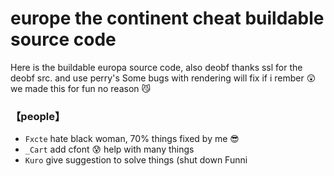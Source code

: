 # europe the continent cheat buildable source code
Here is the buildable europa source code, also deobf thanks ssl for the deobf src. and use perry's
Some bugs with rendering will fix if i rember 😲
we made this for fun no reason 😼

### 【people】
- `Fxcte` hate black woman, 70% things fixed by me 😎 
- `_Cart` add cfont 😰 help with many things
- `Kuro` give suggestion to solve things (shut down
Funni
